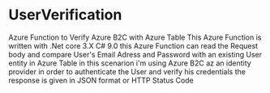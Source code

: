 # UserVerification
Azure Function to Verify Azure B2C with Azure Table 
This Azure Function is written with .Net core 3.X C# 9.0 
this Azure Function can read the Request body and compare User's Email Adress and Password with an existing User entity in Azure Table 
in this scenarion i'm using Azure B2C az an identity provider in order to authenticate the User and verify his credentials 
the response is given in JSON format or HTTP Status Code 
